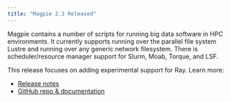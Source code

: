 ```yaml
---
title: "Magpie 2.3 Released"
---
```


Magpie contains a number of scripts for running big data software in HPC environments. It currently supports running over the parallel file system Lustre and running over any generic network filesystem. There is scheduler/resource manager support for Slurm, Moab, Torque, and LSF.

This release focuses on adding experimental support for Ray. Learn more:
- [Release notes](https://github.com/LLNL/magpie/releases/tag/2.3)
- [GitHub repo & documentation](https://github.com/LLNL/magpie)
